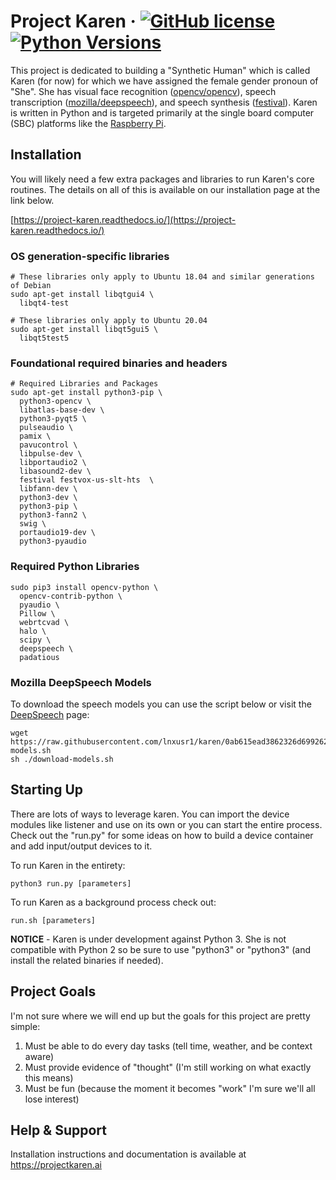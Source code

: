 # Project Karen &middot; [![GitHub license](https://img.shields.io/github/license/lnxusr1/karen)](https://github.com/lnxusr1/karen/blob/master/LICENSE) [![Python Versions](https://img.shields.io/pypi/pyversions/yt2mp3.svg)](https://github.com/lnxusr1/karen/)
This project is dedicated to building a "Synthetic Human" which is called Karen (for now) for which we have assigned the female gender pronoun of "She". She has visual face recognition ([opencv/opencv](https://github.com/opencv/opencv)), speech transcription ([mozilla/deepspeech](https://github.com/mozilla/DeepSpeech)), and speech synthesis ([festival](http://www.cstr.ed.ac.uk/projects/festival/)).  Karen is written in Python and is targeted primarily at the single board computer (SBC) platforms like the [Raspberry Pi](https://www.raspberrypi.org/).

## Installation
You will likely need a few extra packages and libraries to run Karen's core routines.  The details on all of this is available on our installation page at the link below.

[https://project-karen.readthedocs.io/](https://project-karen.readthedocs.io/)

### OS generation-specific libraries

```
# These libraries only apply to Ubuntu 18.04 and similar generations of Debian
sudo apt-get install libqtgui4 \
  libqt4-test

# These libraries only apply to Ubuntu 20.04
sudo apt-get install libqt5gui5 \
  libqt5test5
```

### Foundational required binaries and headers


```
# Required Libraries and Packages
sudo apt-get install python3-pip \
  python3-opencv \
  libatlas-base-dev \
  python3-pyqt5 \
  pulseaudio \
  pamix \
  pavucontrol \
  libpulse-dev \
  libportaudio2 \
  libasound2-dev \
  festival festvox-us-slt-hts  \
  libfann-dev \
  python3-dev \
  python3-pip \
  python3-fann2 \
  swig \
  portaudio19-dev \
  python3-pyaudio
```

### Required Python Libraries

```
sudo pip3 install opencv-python \
  opencv-contrib-python \
  pyaudio \
  Pillow \
  webrtcvad \
  halo \
  scipy \
  deepspeech \
  padatious
```

### Mozilla DeepSpeech Models
To download the speech models you can use the script below or visit the [DeepSpeech](https://github.com/mozilla/DeepSpeech) page:

```
wget https://raw.githubusercontent.com/lnxusr1/karen/0ab615ead3862326d69926294267f0a8669886dd/models/speech/download-models.sh
sh ./download-models.sh
```

## Starting Up
There are lots of ways to leverage karen.  You can import the device modules like listener and use on its own or you can start the entire process.  Check out the "run.py" for some ideas on how to build a device container and add input/output devices to it.

To run Karen in the entirety:

```
python3 run.py [parameters]
```

To run Karen as a background process check out:

```
run.sh [parameters]
```

**NOTICE** - Karen is under development against Python 3.  She is not compatible with Python 2 so be sure to use "python3" or "python3" (and install the related binaries if needed).

## Project Goals
I'm not sure where we will end up but the goals for this project are pretty simple:

1. Must be able to do every day tasks (tell time, weather, and be context aware)
2. Must provide evidence of "thought" (I'm still working on what exactly this means)
3. Must be fun (because the moment it becomes "work" I'm sure we'll all lose interest)

## Help &amp; Support
Installation instructions and documentation is available at https://projectkaren.ai

